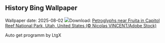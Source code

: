 ## History Bing Wallpaper
Wallpaper date: 2025-08-02
![](https://www.bing.com/th?id=OHR.FruitaPetroglyphs_EN-IN8959176933_UHD.jpg&w=1000)Download: [Petroglyphs near Fruita in Capitol Reef National Park, Utah, United States (© Nicolas VINCENT/Adobe Stock)](https://www.bing.com/th?id=OHR.FruitaPetroglyphs_EN-IN8959176933_UHD.jpg)

Auto get programm by LtgX
